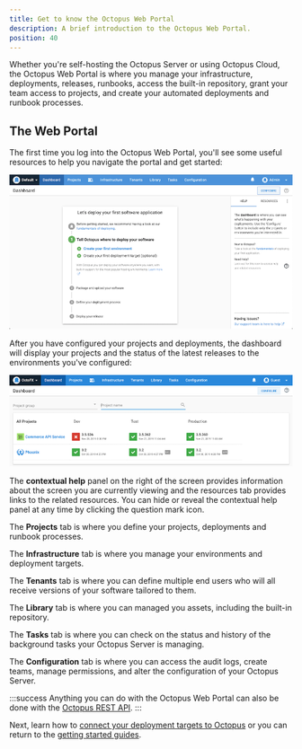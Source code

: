 ```yaml
---
title: Get to know the Octopus Web Portal
description: A brief introduction to the Octopus Web Portal.
position: 40
---
```


Whether you're self-hosting the Octopus Server or using Octopus Cloud, the Octopus Web Portal is where you manage your infrastructure, deployments, releases, runbooks, access the built-in repository, grant your team access to projects, and create your automated deployments and runbook processes.

## The Web Portal 

The first time you log into the Octopus Web Portal, you'll see some useful resources to help you navigate the portal and get started:

![The Octopus Web Portal on first log in](images/first-log-in.png "width=500")

After you have configured your projects and deployments, the dashboard will display your projects and the status of the latest releases to the environments you've configured:

![Dashboard with projects](images/dashboard.png "width=500")

The **contextual help** panel on the right of the screen provides information about the screen you are currently viewing and the resources tab provides links to the related resources. You can hide or reveal the contextual help panel at any time by clicking the question mark icon.

The **Projects** tab is where you define your projects, deployments and runbook processes.

The **Infrastructure** tab is where you manage your environments and deployment targets.

The **Tenants** tab is where you can define multiple end users who will all receive versions of your software tailored to them.

The **Library** tab is where you can managed you assets, including the built-in repository.

The **Tasks** tab is where you can check on the status and history of the background tasks your Octopus Server is managing.

The **Configuration** tab is where you can access the audit logs, create teams, manage permissions, and alter the configuration of your Octopus Server.

:::success
Anything you can do with the Octopus Web Portal can also be done with the [Octopus REST API](/docs/octopus-rest-api/index.md).
:::

Next, learn how to [connect your deployment targets to Octopus](/docs/getting-started-guides/deployment-targets.md) or you can return to the [getting started guides](/docs/getting-started-guides/index.md).
